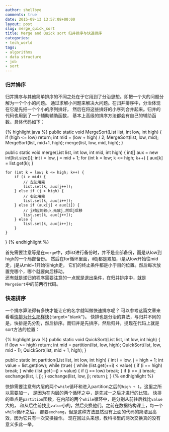 ```yaml
---
author: shellbye
comments: true
date: 2015-09-13 13:57:08+00:00
layout: post
slug: merge_quick_sort
title: Merge and Quick sort 归并排序与快速排序
categories:
- tech_world
tags:
- algorithms
- data structure
- job
- sort
---
```


### 归并排序
归并排序与其他简单排序的不同之处在于它用到了分治思想。即把一个大的问题分解为一个个小的问题。
通过求解小问题来解决大问题。在归并排序中，分治体现在它是先把一个个小的序列排好，
然后在将这些排好的小序列合并起来。归并的代码也用到了一个辅助辅助函数，
基本上高级的排序方法都会有自己的辅助函数。具体代码如下：

{% highlight java %}
public static void MergeSort(List<Integer> list, int low, int high) {
	if (high <= low)
		return;
	int mid = (low + high) / 2;
	MergeSort(list, low, mid);
	MergeSort(list, mid+1, high);
	merge(list, low, mid, high);
}

public static void merge(List<Integer> list, int low, int mid, int high) {
	int[] aux = new int[list.size()];
	int i = low, j = mid + 1;
	for (int k = low; k <= high; k++) {
		aux[k] = list.get(k);
	}

	for (int k = low; k <= high; k++) {
		if (i > mid) {
			// 左边用完
			list.set(k, aux[j++]);
		} else if (j > high) {
			// 右边用完
			list.set(k, aux[i++]);
		} else if (aux[j] < aux[i]) {
			// j对应的较小,先放j,然后j后移
			list.set(k, aux[j++]);
		} else {
			list.set(k, aux[i++]);
		}
	}
}
{% endhighlight %}

首先需要注意等是在`merge`中，对list进行备份时，并不是全部备份，而是从low到high的一个局部备份。
然后在for循环里面，i和j都是累加，i是从low开始往mid走，j是从mid+1开始往high走，
它们的终止条件都是小于目的位置。然后每次放置完哪个，哪个就要向后移动。  
还有就是递归的程序需要注意的一点就是退出条件，在归并排序中，就是`MergeSort`中的前两行代码。

### 快速排序
一个排序算法得有多快才能让它的名字就叫做快速排序呢？
可以参考这篇文章来看看[快排为什么那样快](http://mindhacks.cn/2008/06/13/why-is-quicksort-so-quick/){:target="blank"}。
快排也是分治的算法，与归并不同的是，快排是先分割，然后排序。而归并是先排序，然后归并，提现在代码上就是sort方法的位置：

{% highlight java %}
public static void QuickSort(List<Integer> list, int low, int high) {
	if (low >= high)
		return;
	int mid = partition(list, low, high);
	QuickSort(list, low, mid - 1);
	QuickSort(list, mid + 1, high);
}

public static int partition(List<Integer> list, int low, int high) {
	int i = low, j = high + 1;
	int value = list.get(low);
	while (true) {
		while (list.get(++i) < value) {
			if (i == high)
				break;
		}
		while (list.get(--j) > value) {
			if (j == low)
				break;
		}
		if (i >= j)
			break;
		exchange(list, i, j);
	}
	exchange(list, low, j);
	return j;
}
{% endhighlight %}

快排需要注意有内层的两个`while`循环和进入partition之后的`high + 1`，这里之所以需要加一，
是因为在内层的两个循环之中，是先减一之后才进行的比较。
快排的重点是`partition`函数，在内部的两个`while`循环中，是分别从前往后找比`value`大的，
和从后往前找比`value`小的，然后交换他们。之前在数据结构课上，每一个`while`循环之后，
都要`exchang`，但是这种方法显然没有上面的代码的简洁且高效，因为它只有一次交换操作。
现在回过头来想，教科书里的两次交换真的没有意义多此一举。  